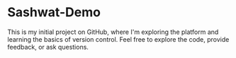 # Sashwat-Demo
This is my initial project on GitHub, where I'm exploring the platform and learning the basics of version control. Feel free to explore the code, provide feedback, or ask questions.
